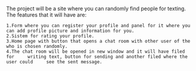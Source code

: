 The project will be a site where you can randomly find people for texting.
The features that it will have are:

	1.Form where you can register your profile and panel for it where you 
	can add profile picture and information for you.
	2.Sistem for rating your profile.
	3.Home page with button that opens a chat room with other user of the 
	who is chosen randomly.
	4.The chat room will be opened in new window and it will have filed for 	writing text, button for sending and another filed where the user could 	see the sent message. 
